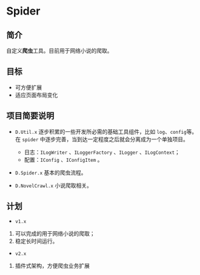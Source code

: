 # Spider

## 简介

自定义**爬虫**工具。目前用于网络小说的爬取。

## 目标

* 可方便扩展
* 适应页面布局变化

## 项目简要说明

* `D.Util.x` 逐步积累的一些开发所必需的基础工具组件，比如 `log`、`config`等。在 `spider` 中逐步完善，当到达一定程度之后就会分离成为一个单独项目。

    * 日志：`ILogWriter` 、`ILoggerFactory` 、`ILogger` 、`ILogContext`；
    * 配置：`IConfig` 、`IConfigItem` 。

* `D.Spider.x` 基本的爬虫流程。
* `D.NovelCrawl.x` 小说爬取相关。

## 计划

* `v1.x` 

1. 可以完成的用于网络小说的爬取；
2. 稳定长时间运行。

* `v2.x`

1. 插件式架构，方便爬虫业务扩展